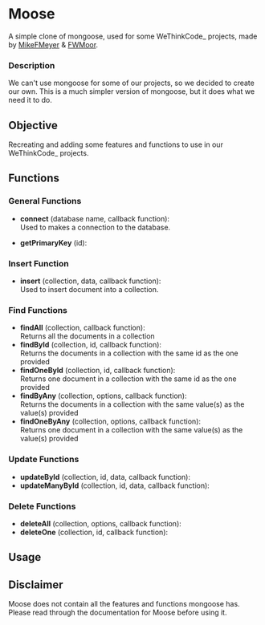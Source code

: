 # **Moose**

A simple clone of mongoose, used for some WeThinkCode_ projects, made by [MikeFMeyer](https://github.com/mikefmeyer) & [FWMoor](https://github.com/FWMoor).

### **Description**

We can't use mongoose for some of our projects, so we decided to create our own. This is a much simpler version of mongoose, but it does what we need it to do.

## **Objective**

Recreating and adding some features and functions to use in our WeThinkCode_ projects.

## **Functions**  

### **General Functions**  

- **connect** (database name, callback function):  
  Used to makes a connection to the database.  
  
- **getPrimaryKey** (id):  

### **Insert Function**

- **insert** (collection, data, callback function):  
  Used to insert document into a collection.

### **Find Functions**

- **findAll** (collection, callback function):  
  Returns all the documents in a collection  
- **findById** (collection, id, callback function):  
  Returns the documents in a collection with the same id as the one provided  
- **findOneById** (collection, id, callback function):  
  Returns one document in a collection with the same id as the one provided  
- **findByAny** (collection, options, callback function):  
  Returns the documents in a collection with the same value(s) as the value(s) provided  
- **findOneByAny** (collection, options, callback function):  
  Returns one document in a collection with the same value(s) as the value(s) provided  

### **Update Functions**

- **updateById** (collection, id, data, callback function):  
- **updateManyById** (collection, id, data, callback function):

### **Delete Functions**

- **deleteAll** (collection, options, callback function):  
- **deleteOne** (collection, id, callback function):

## Usage



## Disclaimer  

Moose does not contain all the features and functions mongoose has. Please read through the documentation for Moose before using it.

